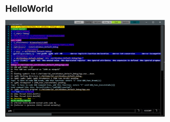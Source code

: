 # HelloWorld

 [![Screen Shot](doc/Screen.png)](https://raw.githubusercontent.com/Cwc-Lib/HelloWorld/main/doc/Screen.png)
